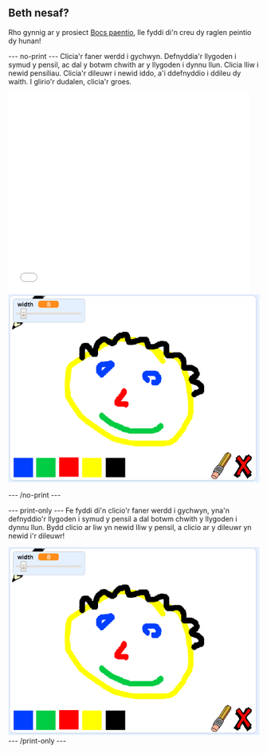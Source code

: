 ## Beth nesaf?

Rho gynnig ar y prosiect [Bocs paentio](https://projects.raspberrypi.org/cy-GB/projects/paint-box?utm_source=pathway&utm_medium=whatnext&utm_campaign=projects), lle fyddi di'n creu dy raglen peintio dy hunan!

--- no-print --- Clicia'r faner werdd i gychwyn. Defnyddia'r llygoden i symud y pensil, ac dal y botwm chwith ar y llygoden i dynnu llun. Clicia lliw i newid pensiliau. Clicia'r dileuwr i newid iddo, a'i ddefnyddio i ddileu dy waith. I glirio'r dudalen, clicia'r groes.

<div class="scratch-preview">
  <iframe allowtransparency="true" width="485" height="402" src="//scratch.mit.edu/projects/embed/327353013/?autostart=false" frameborder="0" scrolling="no"></iframe>
  <img src="images/paint-box-showcase.png">
</div>

--- /no-print ---

--- print-only --- Fe fyddi di'n clicio'r faner werdd i gychwyn, yna'n defnyddio'r llygoden i symud y pensil a dal botwm chwith y llygoden i dynnu llun. Bydd clicio ar liw yn newid lliw y pensil, a clicio ar y dileuwr yn newid i'r dileuwr!

![arddangos](images/paint-box-showcase.png) --- /print-only ---